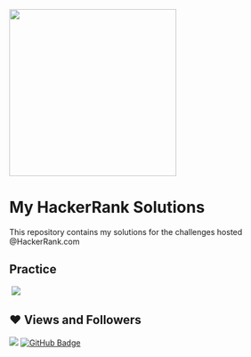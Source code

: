<img src="https://i.imgur.com/YQnaKXf.png" width="300px" />

# My HackerRank Solutions

This repository contains my solutions for the challenges hosted @HackerRank.com

## Practice

<div align="left">
	<img align="center" a target="_blank" href="https://www.java.com" > <img src="https://github.com/DaniloNelder/HackerRanks/tree/main/Java" />
</div>



## ❤ Views and Followers
<a href="https://komarev.com/ghpvc/?username=danilonelder"><img src="https://komarev.com/ghpvc/?username=danilonelder"></a>
<a href="https://github.com/danilonelder?tab=followers"><img src="https://img.shields.io/github/followers/danilonelder?label=Followers&style=social" alt="GitHub Badge"></a>
